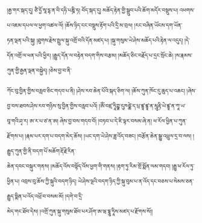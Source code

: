 ﻿  
།རྒྱ་གར་སྐད་དུ། ཙཻ་ཏྱོ་སཱ་དྷ་ན་བི་དཧི་པཎྜི་ཏ། བོད་སྐད་དུ། མཆོད་རྟེན་གྱི་སྒྲུབ་པའི་ཆོག་མདོར་བསྡུས་པ། འཕགས་པ་འཇམ་དཔལ་ལ་ཕྱག་འཚལ་ལོ། །ཆོས་ཉིད་ངང་བསྡུས་རྟོག་པའི་དྲི་མ་བྲལ། །རང་བཞིན་ཡོངས་དག་ཡོན་  
ཏན་ལྡན་པའི་སྐུ། །ཐུགས་རྗེས་སྤྲུལ་སྐུ་འགྲོ་བའི་དོན་མཛད་པ། །སྐུ་གསུམ་ཡེ་ཤེས་མཆོད་པའི་རྟེན་ལ་འདུད། །དེ་དོན་འགྲོ་ལ་ཕན་པའི་ཕྱིར། །རྒྱུད་དོན་ལ་བརྟེན་བདག་གིས་བརྩམ། །མཆོད་ཅིང་བརྗོད་པ་དྲང་སྲོང་ཆེ། །ས་རྣམས་ཀུན་གྱི་རྒྱན་ལྡན་བསྐྱེད། །ཅེས་བྱ་བ་ནི་  
  
ཀོང་བུ་བྱིན་གྱིས་བརླབ་ཅིང་གདབ་པ་ནི། །ཤེས་རབ་ཆེན་པོའི་སྐད་ཅིག་ལ། །ཆོས་ཀུན་ཁོང་དུ་ཆུད་པ་འཆང། །ཞེས་བྱ་བས་ཐབས་ཤེས་རབ་གཉིས་སུ་བྱིན་གྱིས་བརླབ་པའོ། །ཨོཾ་བཛྲ་ཏཱིཀྵྞ་དུཁཙྪེ་ད་པྲ་ཛྙཱ་ཛྙཱ་ན་མཱུརྟི་ཡེ་ཛྙཱ་ན་ཀཱ་ཡ་  
བཱ་གའི་ཤྭ་ར། ཨ་ར་པ་ཙ་ན་ཨ། ཞེས་བྱ་བས་གདབ་བོ། །བཏབ་པ་དེ་ཇི་ལྟར་བསམ་ཞེ་ན། ཕ་རོལ་ཕྱིན་པ་ཀུན་རྫོགས་པ། །རྣམ་པར་དག་པ་བདག་མེད་ཆོས། །ཡང་དག་ཡེ་ཤེས་ཟླ་འོད་བཟང། །བརྩོན་ཆེན་སྒྱུ་འཕྲུལ་དྲ་བ་ལས། །རྒྱུད་ཀུན་གྱི་ནི་བདག་པོ་མཆོག་རྡོ་རྗེ་རིན་  
ཆེན་དབང་བསྐུར་གནས། །མཆོད་འོས་བསྟོད་འོས་ཕྱག་གི་གནས། །རྟག་ཏུ་རིམ་གྲོ་སྨོན་ལམ་གདབ། །རྒྱུ་ཕ་རོལ་ཏུ་ཕྱིན་པ། འབྲས་བུ་ཆོས་ཀྱི་སྐུའི་བདག་ཉིད། ཡེ་ཤེས་ལྔའི་བདག་ཉིད་ཀྱི་སྐུ་བུམ་པ་ན་འོད་དང་བཅས་པ་སེམས་ཅན་རྒྱུད་སྨིན་པ་འོད་འཕྲོ་བ་བསམ་མོ། །དགེ་བ་དྲི་  
མེད་གང་ཐོབ་དེས། །འགྲོ་ཀུན་སྐུ་གསུམ་ཐོབ་པར་ཤོག་ཨ་ཝ་དྷཱུ་ཏཱིས་མཛད་པ་རྫོགས་སོ།།  
  
  
